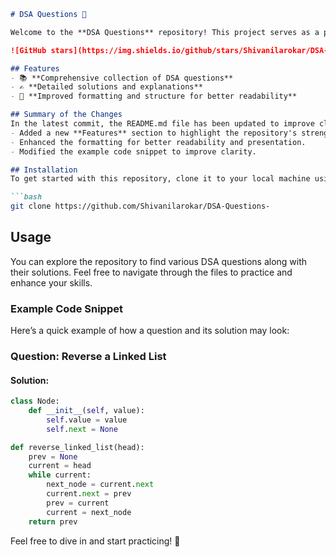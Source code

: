 ```markdown
# DSA Questions 🚀

Welcome to the **DSA Questions** repository! This project serves as a platform for developers and learners to practice and enhance their skills in Data Structures and Algorithms (DSA). This repository is designed to help you improve your understanding of various data structures and algorithms through a collection of questions and solutions.

![GitHub stars](https://img.shields.io/github/stars/Shivanilarokar/DSA-Questions-?style=social) ![Forks](https://img.shields.io/github/forks/Shivanilarokar/DSA-Questions-?style=social)

## Features
- 📚 **Comprehensive collection of DSA questions**
- ✍️ **Detailed solutions and explanations**
- 📝 **Improved formatting and structure for better readability**

## Summary of the Changes
In the latest commit, the README.md file has been updated to improve clarity and structure. The following changes were made:
- Added a new **Features** section to highlight the repository's strengths.
- Enhanced the formatting for better readability and presentation.
- Modified the example code snippet to improve clarity.

## Installation
To get started with this repository, clone it to your local machine using:

```bash
git clone https://github.com/Shivanilarokar/DSA-Questions-
```

## Usage
You can explore the repository to find various DSA questions along with their solutions. Feel free to navigate through the files to practice and enhance your skills.

### Example Code Snippet
Here’s a quick example of how a question and its solution may look:

### Question: Reverse a Linked List

#### Solution:
```python
class Node:
    def __init__(self, value):
        self.value = value
        self.next = None

def reverse_linked_list(head):
    prev = None
    current = head
    while current:
        next_node = current.next
        current.next = prev
        prev = current
        current = next_node
    return prev
```

Feel free to dive in and start practicing! 🎉
```